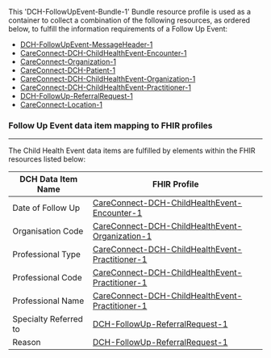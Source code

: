 This 'DCH-FollowUpEvent-Bundle-1' Bundle resource profile is used as a container to collect a combination of the following resources, as ordered below, to fulfill the information requirements of a Follow Up Event:

- [DCH-FollowUpEvent-MessageHeader-1]
- [CareConnect-DCH-ChildHealthEvent-Encounter-1]
- [CareConnect-Organization-1]
- [CareConnect-DCH-Patient-1]
- [CareConnect-DCH-ChildHealthEvent-Organization-1]
- [CareConnect-DCH-ChildHealthEvent-Practitioner-1]
- [DCH-FollowUp-ReferralRequest-1]    
- [CareConnect-Location-1]


###  Follow Up Event data item mapping to FHIR profiles ###
----------
The Child Health Event data items are fulfilled by elements within the FHIR resources listed below:

| DCH Data Item Name    | FHIR Profile                                        |
|-----------------------|-----------------------------------------------------|
| Date of Follow Up     | [CareConnect-DCH-ChildHealthEvent-Encounter-1]         |
| Organisation Code     | [CareConnect-DCH-ChildHealthEvent-Organization-1]      |
| Professional Type     | [CareConnect-DCH-ChildHealthEvent-Practitioner-1] |
| Professional Code     | [CareConnect-DCH-ChildHealthEvent-Practitioner-1] |
| Professional Name     | [CareConnect-DCH-ChildHealthEvent-Practitioner-1] |
| Specialty Referred to | [DCH-FollowUp-ReferralRequest-1]                             |
| Reason                | [DCH-FollowUp-ReferralRequest-1]                             |
                                                                                                   

[DCH-FollowUpEvent-MessageHeader-1]:dch-followupevent-messageheader-1.html
[CareConnect-DCH-ChildHealthEvent-Encounter-1]:careconnect-dch-childhealthevent-encounter-1.html
[CareConnect-DCH-Patient-1]:careconnect-dch-patient-1.html
[CareConnect-Organization-1]:careconnect-organization-1.html 
[CareConnect-DCH-ChildHealthEvent-Organization-1]:careconnect-dch-childhealthevent-organization-1.html
[CareConnect-DCH-ChildHealthEvent-Practitioner-1]:careconnect-dch-childhealthevent-practitioner-1.html
[DCH-FollowUp-ReferralRequest-1]:dch-followup-referralrequest-1.html    
[CareConnect-Organization-1]:careconnect-organization-1.html
[CareConnect-Location-1]:careconnect-location-1.html